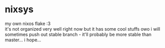 # nixsys
my own nixos flake :3  
it's not organized very well right now but it has some cool stuffs owo
i will sometimes push out stable branch - it'll probably be more stable than master... i hope...
